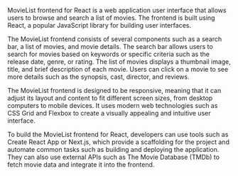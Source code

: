 MovieList frontend for React is a web application user interface that allows users to browse and search a list of movies. The frontend is built using React, a popular JavaScript library for building user interfaces.

The MovieList frontend consists of several components such as a search bar, a list of movies, and movie details. The search bar allows users to search for movies based on keywords or specific criteria such as the release date, genre, or rating. The list of movies displays a thumbnail image, title, and brief description of each movie. Users can click on a movie to see more details such as the synopsis, cast, director, and reviews.

The MovieList frontend is designed to be responsive, meaning that it can adjust its layout and content to fit different screen sizes, from desktop computers to mobile devices. It uses modern web technologies such as CSS Grid and Flexbox to create a visually appealing and intuitive user interface.

To build the MovieList frontend for React, developers can use tools such as Create React App or Next.js, which provide a scaffolding for the project and automate common tasks such as building and deploying the application. They can also use external APIs such as The Movie Database (TMDb) to fetch movie data and integrate it into the frontend.